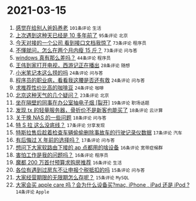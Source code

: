 # 2021-03-15

1. [感觉在给别人爸妈养老](https://www.v2ex.com/t/761692) `101条评论` `生活`
1. [上次遇到这种天已经是 10 多年前了](https://www.v2ex.com/t/761639) `95条评论` `北京`
1. [今天对接的一个公司 看到接口文档我惊了](https://www.v2ex.com/t/761703) `73条评论` `程序员`
1. [不懂就问，怎么在两个月内瘦 15 斤？](https://www.v2ex.com/t/761648) `73条评论` `问与答`
1. [windows 真有那么差吗？](https://www.v2ex.com/t/761788) `44条评论` `程序员`
1. [王伟到家打开电视，西游记正在播出](https://www.v2ex.com/t/761637) `28条评论` `随想`
1. [小米笔记本这么捞的吗](https://www.v2ex.com/t/761751) `24条评论` `问与答`
1. [程序员的职业病，看看我这腰是否还有救](https://www.v2ex.com/t/761664) `24条评论` `问与答`
1. [求推荐性价比高的咖啡豆](https://www.v2ex.com/t/761647) `24条评论` `咖啡`
1. [北京这种天气的几个疑问？](https://www.v2ex.com/t/761690) `23条评论` `北京`
1. [坐在隔壁的同事在办公室抽电子烟 [裂开]](https://www.v2ex.com/t/761709) `19条评论` `职场话题`
1. [发现 tx 的轻量服务器，骨折价不是新客也能买了](https://www.v2ex.com/t/761801) `18条评论` `云计算`
1. [关于换 NAS 的一些问题](https://www.v2ex.com/t/761653) `18条评论` `问与答`
1. [特 S 拉 这么没底线？](https://www.v2ex.com/t/761805) `17条评论` `分享发现`
1. [特斯拉售后趁着检查车辆偷偷删除事故车的行驶记录仪数据](https://www.v2ex.com/t/761792) `17条评论` `汽车`
1. [有后悔过 X 年前的选择吗？](https://www.v2ex.com/t/761762) `17条评论` `问与答`
1. [想问下大家软路由下接的 ap 点都用的啥设备](https://www.v2ex.com/t/761818) `16条评论` `宽带症候群`
1. [害怕工作是我的问题吗？](https://www.v2ex.com/t/761738) `16条评论` `程序员`
1. [魔都 200 万首付预算求购房推荐](https://www.v2ex.com/t/761673) `16条评论` `生活`
1. [各位有遇到过房东不让申报个税抵扣的吗](https://www.v2ex.com/t/761768) `15条评论` `问与答`
1. [大家经营期限的无限期怎么存呢？](https://www.v2ex.com/t/761705) `15条评论` `MySQL`
1. [大家会买 apple care 吗？会为什么设备买?mac, iPhone , iPad 还是 iPod ?](https://www.v2ex.com/t/761816) `14条评论` `Apple`
